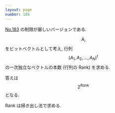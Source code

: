```yaml
---
layout: page
number: 184
---
```

[No.183](y0183.html) の制限が厳しいバージョンである.

$$ A_i $$ をビットベクトルとして考え, 行列 $$ (A_1, A_2, \dots, A_N)^t $$ の一次独立なベクトルの本数 (行列の Rank) を求める.

答えは $$ 2^{Rank} $$ となる.

Rank は掃き出し法で求める.
